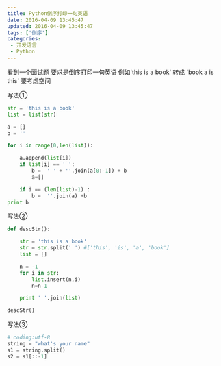 ```yaml
---
title: Python倒序打印一句英语
date: 2016-04-09 13:45:47
updated: 2016-04-09 13:45:47
tags: ['倒序']
categories: 
 - 开发语言
 - Python
---
```



看到一个面试题 要求是倒序打印一句英语
例如'this is a book' 转成 'book a is this' 要考虑空间

写法①
```python
str = 'this is a book'
list = list(str)

a = []
b = ''

for i in range(0,len(list)):

    a.append(list[i])
    if list[i] == ' ':
        b =  ' ' + ''.join(a[0:-1]) + b
        a=[]

    if i == (len(list)-1) :
        b =  ''.join(a) +b
print b
```

写法②

```python
def descStr():

    str = 'this is a book'
    str = str.split(' ') #['this', 'is', 'a', 'book']
    list = []

    n = -1
    for i in str:
        list.insert(n,i)
        n=n-1

    print ' '.join(list)

descStr()
```


写法③

```python
# coding:utf-8
string = "what's your name"
s1 = string.split()
s2 = s1[::-1]
```
